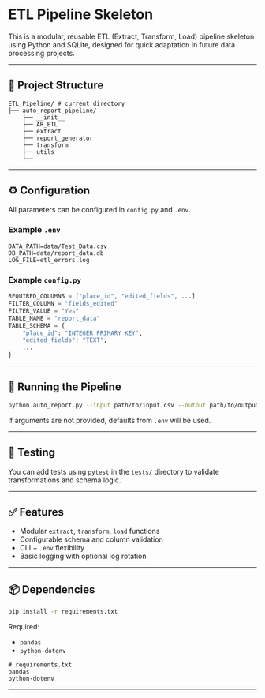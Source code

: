 # ETL Pipeline Skeleton

This is a modular, reusable ETL (Extract, Transform, Load) pipeline skeleton using Python and SQLite, designed for quick adaptation in future data processing projects.

---

## 📁 Project Structure
```
ETL_Pipeline/ # current directory
├── auto_report_pipeline/
    ├── __init__
    ├── AR_ETL
    ├── extract
    ├── report_generator
    ├── transform
    ├── utils
    └── 
```

---

## ⚙️ Configuration
All parameters can be configured in `config.py` and `.env`.

### Example `.env`
```
DATA_PATH=data/Test_Data.csv
DB_PATH=data/report_data.db
LOG_FILE=etl_errors.log
```

### Example `config.py`
```python
REQUIRED_COLUMNS = ["place_id", "edited_fields", ...]
FILTER_COLUMN = "fields_edited"
FILTER_VALUE = "Yes"
TABLE_NAME = "report_data"
TABLE_SCHEMA = {
    "place_id": "INTEGER PRIMARY KEY",
    "edited_fields": "TEXT",
    ...
}
```

---

## 🚀 Running the Pipeline
```bash
python auto_report.py --input path/to/input.csv --output path/to/output.db
```

If arguments are not provided, defaults from `.env` will be used.

---

## 🧪 Testing
You can add tests using `pytest` in the `tests/` directory to validate transformations and schema logic.

---

## ✅ Features
- Modular `extract`, `transform`, `load` functions
- Configurable schema and column validation
- CLI + `.env` flexibility
- Basic logging with optional log rotation

---

## 📦 Dependencies
```bash
pip install -r requirements.txt
```
Required:
- `pandas`
- `python-dotenv`
```
# requirements.txt
pandas
python-dotenv
```

---
